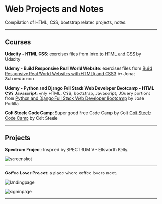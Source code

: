 # Web Projects and Notes
Compilation of HTML, CSS, bootstrap related projects, notes.

---
## Courses
**Udacity - HTML CSS**: exercises files from [Intro to HTML and CSS](https://www.udacity.com/course/intro-to-html-and-css--ud001) by Udacity

**Udemy - Build Responsive Real World Website**: exercises files from [Build Responsive Real World Websites with HTML5 and CSS3](https://www.udemy.com/course/design-and-develop-a-killer-website-with-html5-and-css3/) by Jonas Schmedtmann

**Udemy - Python and Django Full Stack Web Developer Bootcamp - HTML CSS Javascript**: only HTML, CSS, bootstrap, Javascript, JQuery portions from [Python and Django Full Stack Web Developer Bootcamp](https://www.udemy.com/course/python-and-django-full-stack-web-developer-bootcamp/) by  Jose Portilla

**Colt Steele Code Camp**: Super good Free Code Camp by Colt [Colt Steele Code Camp](https://www.youtube.com/watch?v=rxHVlTM_iNk) by Colt Steele

---
## Projects
**Spectrum Project**: Inspried by SPECTRUM V - Ellsworth Kelly.

![screenshot](https://raw.githubusercontent.com/ptyadana/web-projects/master/Spectrum%20Project/spectrum-project-screenshot.png)

---

**Coffee Lover Project**: a place where coffee lovers meet.

![landingpage](https://raw.githubusercontent.com/ptyadana/web-projects/master/Coffee%20Lover%20Project/coffeelover-landing.png)

![signinpage](https://raw.githubusercontent.com/ptyadana/web-projects/master/Coffee%20Lover%20Project/coffeelover-signIn.png)

---